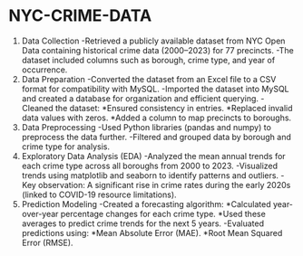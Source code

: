 # NYC-CRIME-DATA
1. Data Collection
-Retrieved a publicly available dataset from NYC Open Data containing historical crime data (2000–2023) for 77 precincts.
-The dataset included columns such as borough, crime type, and year of occurrence.
2. Data Preparation
-Converted the dataset from an Excel file to a CSV format for compatibility with MySQL.
-Imported the dataset into MySQL and created a database for organization and efficient querying.
-Cleaned the dataset:
  *Ensured consistency in entries.
  *Replaced invalid data values with zeros.
  *Added a column to map precincts to boroughs.
3. Data Preprocessing
-Used Python libraries (pandas and numpy) to preprocess the data further.
-Filtered and grouped data by borough and crime type for analysis.
4. Exploratory Data Analysis (EDA)
-Analyzed the mean annual trends for each crime type across all boroughs from 2000 to 2023.
-Visualized trends using matplotlib and seaborn to identify patterns and outliers.
-Key observation: A significant rise in crime rates during the early 2020s (linked to COVID-19 resource limitations).
5. Prediction Modeling
-Created a forecasting algorithm:
   *Calculated year-over-year percentage changes for each crime type.
   *Used these averages to predict crime trends for the next 5 years.
-Evaluated predictions using:
   *Mean Absolute Error (MAE).
   *Root Mean Squared Error (RMSE).

